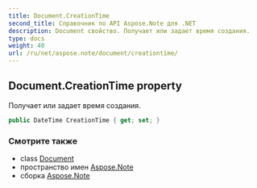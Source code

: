 ```yaml
---
title: Document.CreationTime
second_title: Справочник по API Aspose.Note для .NET
description: Document свойство. Получает или задает время создания.
type: docs
weight: 40
url: /ru/net/aspose.note/document/creationtime/
---
```

## Document.CreationTime property

Получает или задает время создания.

```csharp
public DateTime CreationTime { get; set; }
```

### Смотрите также

* class [Document](../)
* пространство имен [Aspose.Note](../../document/)
* сборка [Aspose.Note](../../../)


